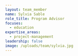 ```yaml
---
layout: team_member
name: Sylvia Sable
role_title: Program Advisor
focuses:
  - education
expertise_areas:
  - project-management
leadership: false
image: /uploads/team/sylvia.jpg
---
```


